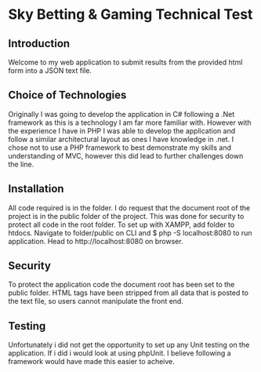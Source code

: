 # Sky Betting & Gaming Technical Test

## Introduction

Welcome to my web application to submit results from the provided html form into a JSON text file. 


## Choice of Technologies

Originally I was going to develop the application in C# following a .Net framework as this is a technology I am far more familiar with. However with the experience I have in PHP I was able to develop the application and follow a similar architectural layout as ones I have knowledge in .net. I chose not to use a PHP framework to best demonstrate my skills and understanding of MVC, however this did lead to further challenges down the line.


## Installation

All code required is in the folder. I do request that the document root of the project is in the public folder of the project. This was done for security to protect all code in the root folder. To set up with XAMPP, add folder to htdocs. Navigate to folder/public on CLI and $ php -S localhost:8080 to run application. Head to http://localhost:8080 on browser.

## Security

To protect the application code the document root has been set to the public folder. HTML tags have been stripped from all data that is posted to the text file, so users cannot manipulate the front end.

## Testing
Unfortunately i did not get the opportunity to set up any Unit testing on the application. If i did i would look at using phpUnit. I believe following a framework would have made this easier to acheive. 